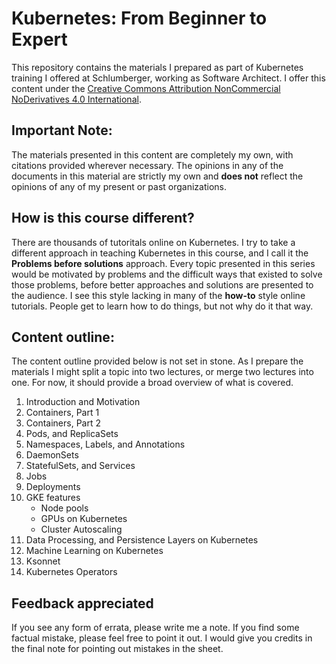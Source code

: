 # Kubernetes: From Beginner to Expert

This repository contains the materials I prepared as part of Kubernetes training
I offered at Schlumberger, working as Software Architect. I offer this content
under the [Creative Commons Attribution NonCommercial NoDerivatives 4.0
International](https://creativecommons.org/licenses/by-nc-nd/4.0/).

## Important Note:

The materials presented in this content are completely my own, with citations
provided wherever necessary. The opinions in any of the documents in this
material are strictly my own and **does not** reflect the opinions of any of my
present or past organizations.

## How is this course different?

There are thousands of tutoritals online on Kubernetes. I try to take a
different approach in teaching Kubernetes in this course, and I call it the
__Problems before solutions__ approach. Every topic presented in this series
would be motivated by problems and the difficult ways that existed to solve
those problems, before better approaches and solutions are presented to the
audience. I see this style lacking in many of the __how-to__ style online
tutorials. People get to learn how to do things, but not why do it that way.

## Content outline:

The content outline provided below is not set in stone. As I prepare the
materials I might split a topic into two lectures, or merge two lectures into
one. For now, it should provide a broad overview of what is covered.

1. Introduction and Motivation
2. Containers, Part 1
3. Containers, Part 2
4. Pods, and ReplicaSets
5. Namespaces, Labels, and Annotations
6. DaemonSets
7. StatefulSets, and Services
8. Jobs
9. Deployments
10. GKE features
    * Node pools
    * GPUs on Kubernetes
    * Cluster Autoscaling
11. Data Processing, and Persistence Layers on Kubernetes
12. Machine Learning on Kubernetes
13. Ksonnet
14. Kubernetes Operators

## Feedback appreciated

If you see any form of errata, please write me a note. If you find some factual
mistake, please feel free to point it out. I would give you credits in the final
note for pointing out mistakes in the sheet. 
